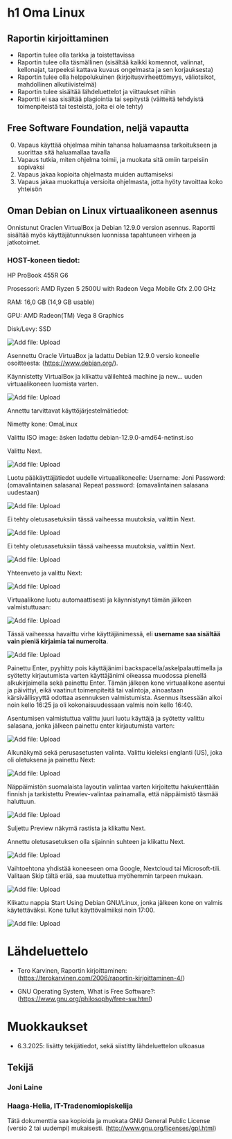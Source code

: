 # h1 Oma Linux

## Raportin kirjoittaminen
- Raportin tulee olla tarkka ja toistettavissa
- Raportin tulee olla täsmällinen (sisältää kaikki komennot, valinnat, kellonajat, tarpeeksi kattava kuvaus ongelmasta ja sen korjauksesta)
- Raportin tulee olla helppolukuinen (kirjoitusvirheettömyys, väliotsikot, mahdollinen alkutiivistelmä)
- Raportin tulee sisältää lähdeluettelot ja viittaukset niihin
- Raportti ei saa sisältää plagiointia tai sepitystä (väitteitä tehdyistä toimenpiteistä tai testeistä, joita ei ole tehty)

## Free Software Foundation, neljä vapautta
0. Vapaus käyttää ohjelmaa mihin tahansa haluamaansa tarkoitukseen ja suorittaa sitä haluamallaa tavalla
1. Vapaus tutkia, miten ohjelma toimii, ja muokata sitä omiin tarpeisiin sopivaksi
2. Vapaus jakaa kopioita ohjelmasta muiden auttamiseksi
3. Vapaus jakaa muokattuja versioita ohjelmasta, jotta hyöty tavoittaa koko yhteisön
   
## Oman Debian on Linux virtuaalikoneen asennus

Onnistunut Oraclen VirtualBox ja Debian 12.9.0 version asennus. Raportti sisältää myös käyttäjätunnuksen luonnissa tapahtuneen virheen ja jatkotoimet.

### HOST-koneen tiedot:

HP ProBook 455R G6

Prosessori:
AMD Ryzen 5 2500U with Radeon Vega Mobile Gfx     2.00 GHz

RAM:
16,0 GB (14,9 GB usable)

GPU:
AMD Radeon(TM) Vega 8 Graphics

Disk/Levy:
SSD

 ![Add file: Upload](h1_Kuva1.png)
 
Asennettu Oracle VirtuaBox ja ladattu Debian 12.9.0 versio koneelle osoitteesta: (https://www.debian.org/).

Käynnistetty VirtualBox ja klikattu välilehteä machine ja new… uuden virtuaalikoneen luomista varten.

 ![Add file: Upload](h1_Kuva15.png)

Annettu tarvittavat käyttöjärjestelmätiedot:

Nimetty kone: OmaLinux

Valittu ISO image: äsken ladattu debian-12.9.0-amd64-netinst.iso

Valittu Next.

![Add file: Upload](h1_Kuva2.png)

Luotu pääkäyttäjätiedot uudelle virtuaalikoneelle:
Username: Joni
Password: (omavalintainen salasana)
Repeat password: (omavalintainen salasana uudestaan)

![Add file: Upload](h1_Kuva3.png)

Ei tehty oletusasetuksiin tässä vaiheessa muutoksia, valittiin Next.

![Add file: Upload](h1_Kuva4.png)

Ei tehty oletusasetuksiin tässä vaiheessa muutoksia, valittiin Next.

![Add file: Upload](h1_Kuva5.png)
 
Yhteenveto ja valittu Next:
 
![Add file: Upload](h1_Kuva6.png)

Virtuaalikone luotu automaattisesti ja käynnistynyt tämän jälkeen valmistuttuaan:

![Add file: Upload](h1_Kuva7.png)
 
Tässä vaiheessa havaittu virhe käyttäjänimessä, eli **username saa sisältää vain pieniä kirjaimia tai numeroita**.

![Add file: Upload](h1_Kuva16.png)

Painettu Enter, pyyhitty pois käyttäjänimi backspacella/askelpalauttimella ja syötetty kirjautumista varten käyttäjänimi oikeassa muodossa pienellä alkukirjaimella sekä painettu Enter.
Tämän jälkeen kone virtuaalikone asentui ja päivittyi, eikä vaatinut toimenpiteitä tai valintoja, ainoastaan kärsivällisyyttä odottaa asennuksen valmistumista. Asennus itsessään alkoi noin kello 16:25 ja oli kokonaisuudessaan valmis noin kello 16:40.

Asentumisen valmistuttua valittu juuri luotu käyttäjä ja syötetty valittu salasana, jonka jälkeen painettu enter kirjautumista varten:

![Add file: Upload](h1_Kuva8.png)

Alkunäkymä sekä perusasetusten valinta. Valittu kieleksi englanti (US), joka oli oletuksena ja painettu Next:

![Add file: Upload](h1_Kuva9.png)
 
Näppäimistön suomalaista layoutin valintaa varten kirjoitettu hakukenttään finnish ja tarkistettu Prewiev-valintaa painamalla, että näppäimistö täsmää haluttuun.

![Add file: Upload](h1_Kuva10.png)

Suljettu Preview näkymä rastista ja klikattu Next.

Annettu oletusasetuksen olla sijainnin suhteen ja klikattu Next.

![Add file: Upload](h1_Kuva13.png)

Vaihtoehtona yhdistää koneeseen oma Google, Nextcloud tai Microsoft-tili. Valitaan Skip tältä erää, saa muutettua myöhemmin tarpeen mukaan.

![Add file: Upload](h1_Kuva11.png)
 
Klikattu nappia Start Using Debian GNU/Linux, jonka jälkeen kone on valmis käytettäväksi. Kone tullut käyttövalmiiksi noin 17:00.

![Add file: Upload](h1_Kuva12.png)


# Lähdeluettelo

- Tero Karvinen, Raportin kirjoittaminen: (https://terokarvinen.com/2006/raportin-kirjoittaminen-4/)

- GNU Operating System, What is Free Software?: (https://www.gnu.org/philosophy/free-sw.html)


# Muokkaukset

- 6.3.2025: lisätty tekijätiedot, sekä siistitty lähdeluettelon ulkoasua
  

## Tekijä

### Joni Laine

### Haaga-Helia, IT-Tradenomiopiskelija

Tätä dokumenttia saa kopioida ja muokata GNU General Public License (versio 2 tai uudempi) mukaisesti. (http://www.gnu.org/licenses/gpl.html)



 
 

